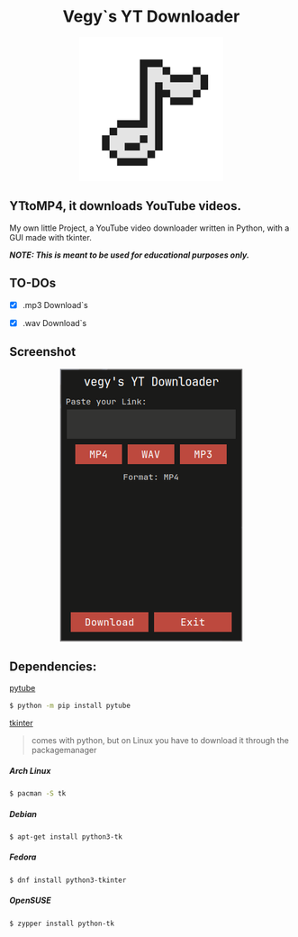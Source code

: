 <div align="center">
  <p>
    <h1>Vegy`s YT Downloader</h1>
  </p>
  <p>
    <a href="#"><img src="https://raw.githubusercontent.com/dasvegy/YTtoMP4/main/assets/img/icon_scaled.png" width="256" height="256" alt="pytube logo" /></a>
  </p>
</div>

## YTtoMP4, it downloads YouTube videos.
My own little Project, a YouTube video downloader written in Python, with a GUI made with tkinter.

***NOTE: This is meant to be used for educational purposes only.***

## TO-DOs
- [X] .mp3 Download`s
- [X] .wav Download`s


## Screenshot
<div align="center">
  <p>
    <a href="#"><img src="https://raw.githubusercontent.com/dasvegy/YTtoMP4/main/assets/img/Screenshot.png" width="324" height="484" alt="pytube logo" /></a>
  </p>
</div>

## Dependencies:
[pytube](https://github.com/pytube/pytube)
```bash
$ python -m pip install pytube
```

[tkinter](https://docs.python.org/3/library/tkinter.html)
  > comes with python, but on Linux you have to download it through the packagemanager

##### Arch Linux
```bash
$ pacman -S tk
```

##### Debian
```bash
$ apt-get install python3-tk
```

##### Fedora
```bash
$ dnf install python3-tkinter
```

##### OpenSUSE
```bash
$ zypper install python-tk
```
